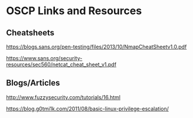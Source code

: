 # OSCP Links and Resources
## Cheatsheets

https://blogs.sans.org/pen-testing/files/2013/10/NmapCheatSheetv1.0.pdf

https://www.sans.org/security-resources/sec560/netcat_cheat_sheet_v1.pdf


## Blogs/Articles

http://www.fuzzysecurity.com/tutorials/16.html

https://blog.g0tmi1k.com/2011/08/basic-linux-privilege-escalation/
